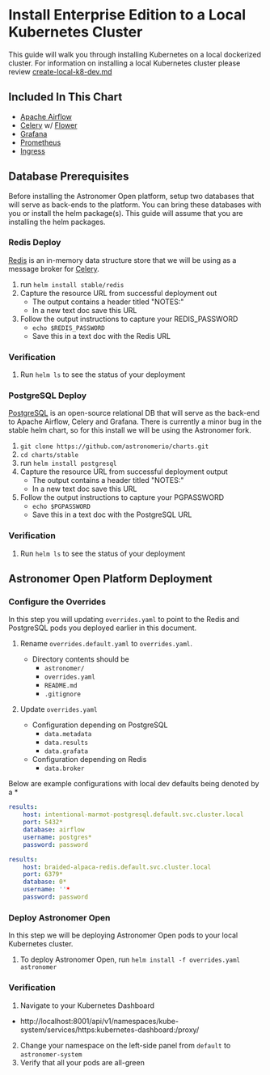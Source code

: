 # Install Enterprise Edition to a Local Kubernetes Cluster
This guide will walk you through installing Kubernetes on a local dockerized cluster. For information on installing a local Kubernetes cluster please review [create-local-k8-dev.md][1]

## Included In This Chart
- [Apache Airflow][2]
- [Celery][3] w/ [Flower][4]
- [Grafana][5]
- [Prometheus][6]
- [Ingress][7]

## Database Prerequisites
Before installing the Astronomer Open platform, setup two databases that will serve as back-ends to the platform. You can bring these databases with you or install the helm package(s). This guide will assume that you are installing the helm packages.

### Redis Deploy
[Redis][8] is an in-memory data structure store that we will be using as a message broker for [Celery][3].

1. run `helm install stable/redis`
2. Capture the resource URL from successful deployment out
    - The output contains a header titled "NOTES:"
    - In a new text doc save this URL
3. Follow the output instructions to capture your REDIS_PASSWORD
    - `echo $REDIS_PASSWORD`
    - Save this in a text doc with the Redis URL

### Verification

1. Run `helm ls` to see the status of your deployment

### PostgreSQL Deploy
[PostgreSQL][9] is an open-source relational DB that will serve as the back-end to Apache Airflow, Celery and Grafana. There is currently a minor bug in the stable helm chart, so for this install we will be using the Astronomer fork.

1. `git clone https://github.com/astronomerio/charts.git`
2. `cd charts/stable`
3. run `helm install postgresql`
4. Capture the resource URL from successful deployment output
    - The output contains a header titled "NOTES:"
    - In a new text doc save this URL 
5. Follow the output instructions to capture your PGPASSWORD
    - `echo $PGPASSWORD`
    - Save this in a text doc with the PostgreSQL URL

### Verification

1. Run `helm ls` to see the status of your deployment

## Astronomer Open Platform Deployment

### Configure the Overrides

In this step you will updating `overrides.yaml` to point to the Redis and PostgreSQL pods you deployed earlier in this document.

1. Rename `overrides.default.yaml` to  `overrides.yaml`.
    - Directory contents should be
        - `astronomer/`
        - `overrides.yaml`
        - `README.md`
        - `.gitignore`
2. Update `overrides.yaml`

    - Configuration depending on PostgreSQL
        - `data.metadata`
        - `data.results`
        - `data.grafata`
    - Configuration depending on Redis
        - `data.broker`

Below are example configurations with local dev defaults being denoted by a *
```yaml
results:
    host: intentional-marmot-postgresql.default.svc.cluster.local
    port: 5432*
    database: airflow
    username: postgres*
    password: password
```

```yaml
results:
    host: braided-alpaca-redis.default.svc.cluster.local
    port: 6379*
    database: 0*
    username: ''*
    password: password
```

### Deploy Astronomer Open

In this step we will be deploying Astronomer Open pods to your local Kubernetes cluster.

1. To deploy Astronomer Open, run `helm install -f overrides.yaml astronomer`

### Verification

1. Navigate to your Kubernetes Dashboard
- http://localhost:8001/api/v1/namespaces/kube-system/services/https:kubernetes-dashboard:/proxy/
2. Change your namespace on the left-side panel from `default` to `astronomer-system`
3. Verify that all your pods are all-green


[1]: /create-local-k8-dev.md                                            "Kubernetes On Docker Installation Guide"
[2]: https://airflow.apache.org/                                        "Apache Airflow"
[3]: http://www.celeryproject.org/                                      "Celery: Distributed Task Queue"
[4]: http://flower.readthedocs.io/en/latest/                            "Flower: A Celery Monitoring Tool"
[5]: https://grafana.com/                                               "Grafana Monitoring"
[6]: https://prometheus.io/                                             "Prometheus Time Series Monitoring"
[7]: https://kubernetes.io/docs/concepts/services-networking/ingress/   "Ingress: DNS"
[8]: https://redis.io/                                                  "Redis Homepage"
[9]: https://www.postgresql.org/                                        "PostgreSQL Database"